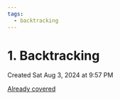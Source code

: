 ```yaml
---
tags:
  - backtracking
---
```

# 1. Backtracking
Created Sat Aug 3, 2024 at 9:57 PM


[Already covered](../../3_CN_Competitive_programming/3._Backtracking/0_index.md)